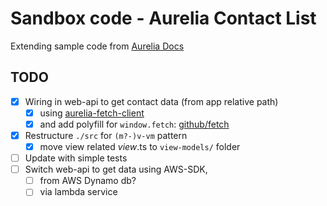 # Sandbox code - Aurelia Contact List
Extending sample code from [Aurelia Docs](http://aurelia.io/hub.html#/doc/article/aurelia/framework/latest/contact-manager-tutorial/1)
## TODO

- [x] Wiring in web-api to get contact data (from app relative path) 
  - [x] using [aurelia-fetch-client](http://aurelia.io/hub.html#/doc/article/aurelia/fetch-client/latest/http-services/1)
  - [x] and add polyfill for `window.fetch`: [github/fetch](https://github.com/github/fetch)
- [x] Restructure `./src` for `(m?-)v-vm` pattern
  - [x] move view related *view*.ts to `view-models/` folder
- [ ] Update with simple tests
- [ ] Switch web-api to get data using AWS-SDK, 
  - [ ] from AWS Dynamo db?
  - [ ] via lambda service